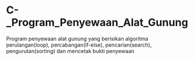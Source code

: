 # C-_Program_Penyewaan_Alat_Gunung
Program penyewaan alat gunung yang berisikan algoritma perulangan(loop), percabangan(if-else), pencarian(search), pengurutan(sorting) dan mencetak bukti penyewaan
